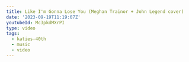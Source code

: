 ```yaml
---
title: Like I'm Gonna Lose You (Meghan Trainor + John Legend cover)
date: '2023-09-19T11:19:07Z'
youtubeId: Mc3pkdMXrPI
type: video
tags:
  - katies-40th
  - music
  - video
---
```



